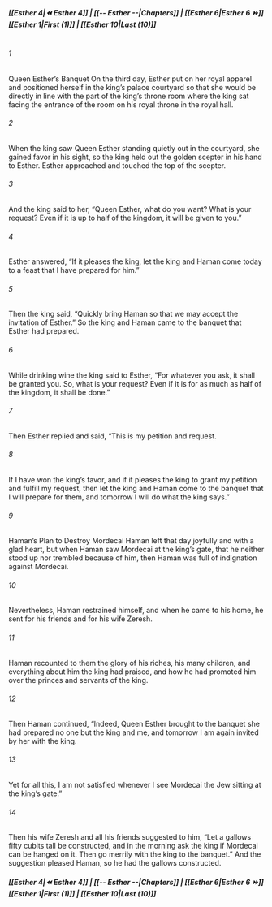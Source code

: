 
##### **[[Esther 4|⏪ Esther 4]] | [[-- Esther --|Chapters]] | [[Esther 6|Esther 6 ⏩]]**<br>**[[Esther 1|First (1)]] | [[Esther 10|Last (10)]]**<br><br>
###### 1
Queen Esther’s Banquet On the third day, Esther put on her royal apparel and positioned herself in the king’s palace courtyard so that she would be directly in line with the part of the king’s throne room where the king sat facing the entrance of the room on his royal throne in the royal hall.
###### 2
When the king saw Queen Esther standing quietly out in the courtyard, she gained favor in his sight, so the king held out the golden scepter in his hand to Esther. Esther approached and touched the top of the scepter.
###### 3
And the king said to her, “Queen Esther, what do you want? What is your request? Even if it is up to half of the kingdom, it will be given to you.”
###### 4
Esther answered, “If it pleases the king, let the king and Haman come today to a feast that I have prepared for him.”
###### 5
Then the king said, “Quickly bring Haman so that we may accept the invitation of Esther.” So the king and Haman came to the banquet that Esther had prepared.
###### 6
While drinking wine the king said to Esther, “For whatever you ask, it shall be granted you. So, what is your request? Even if it is for as much as half of the kingdom, it shall be done.”
###### 7
Then Esther replied and said, “This is my petition and request.
###### 8
If I have won the king’s favor, and if it pleases the king to grant my petition and fulfill my request, then let the king and Haman come to the banquet that I will prepare for them, and tomorrow I will do what the king says.”
###### 9
Haman’s Plan to Destroy Mordecai Haman left that day joyfully and with a glad heart, but when Haman saw Mordecai at the king’s gate, that he neither stood up nor trembled because of him, then Haman was full of indignation against Mordecai.
###### 10
Nevertheless, Haman restrained himself, and when he came to his home, he sent for his friends and for his wife Zeresh.
###### 11
Haman recounted to them the glory of his riches, his many children, and everything about him the king had praised, and how he had promoted him over the princes and servants of the king.
###### 12
Then Haman continued, “Indeed, Queen Esther brought to the banquet she had prepared no one but the king and me, and tomorrow I am again invited by her with the king.
###### 13
Yet for all this, I am not satisfied whenever I see Mordecai the Jew sitting at the king’s gate.”
###### 14
Then his wife Zeresh and all his friends suggested to him, “Let a gallows fifty cubits tall be constructed, and in the morning ask the king if Mordecai can be hanged on it. Then go merrily with the king to the banquet.” And the suggestion pleased Haman, so he had the gallows constructed.
##### **[[Esther 4|⏪ Esther 4]] | [[-- Esther --|Chapters]] | [[Esther 6|Esther 6 ⏩]]**<br>**[[Esther 1|First (1)]] | [[Esther 10|Last (10)]]**
